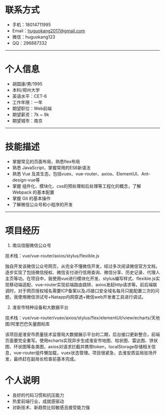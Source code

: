 # 联系方式
* 手机：18014711995  
* Email：huguokang2017@gmail.com  
* 微信：huguokang123  
* QQ：296887332

---

# 个人信息
* 胡国康/男/1995
* 本科/郑州大学
* 英语水平：CET-6
* 工作年限：一年
* 期望职位：Web前端
* 期望薪资：7k ~ 9k
* 期望城市：南京

---

# 技能描述
* 掌握常见的页面布局，熟悉flex布局
* 熟悉 JavaScript，掌握常用的ES6新语法
* 熟悉 Vue 及其生态，包括vuex、vue-router、axios、ElementUI、Ant-design-vue等
* 掌握 组件化、模块化、css的预处理和后处理等工程化的概念，了解 Webpack 的基本配置
* 掌握 Git 的基本操作
* 了解微信公众号和小程序的开发
---

# 项目经历
1. 南瓜信服微信公众号  

技术栈：vue/vue-router/axios/stylus/flexible.js  

独自开发该微信公众号网页，从完全不懂微信开发，经过多次阅读微信官方文档，逐步实现了包括微信授权、微信支付进行信用查询、微信分享、历史记录、代理人主页等功。在项目中，我使用vue进行模块化开发、stylus编写样式、flexible.js实现移动端适配、vue-router实现前端路由跳转、axios发起http请求等。前后端联调时，对于网页授权域名需要ICP备案以及JS接口安全域名每月只能配置三次的问题，我使用微信测试号+Natapp内网穿透+微信web开发者工具进行调试。

2. 淮安市特种设备和大数据平台  

技术栈：vue/vue-router/vuex/axios/stylus/flex/elementUI/iview/echarts/天地图/阿里巴巴矢量图标库 

该项目是淮安市质量技术监督局大数据展示平台的二期，后台接口更新整合，前端页面要完全重写。使用echarts实现异步生成淮安市地图、柱状图、雷达图、饼状图、环状图等各类图，axios对请求拦截并携带token，localStorage存储相关信息，vue-router组件懒加载，vuex状态管理。项目很紧急，去淮安质监局驻场开发，最终赶在副局长检查前基本完成。

# 个人说明
* 良好的代码习惯和抗压能力
* 热爱前端行业，成就感驱动
* 对新技术、新趋势比较敏感且接受能力强
